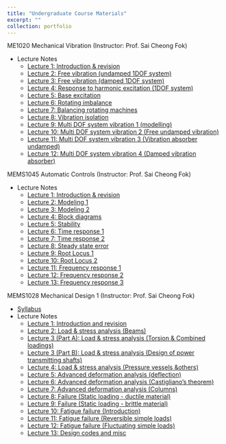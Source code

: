 ```yaml
---
title: "Undergraduate Course Materials"
excerpt: ""
collection: portfolio
---
```


ME1020 Mechanical Vibration (Instructor: Prof. Sai Cheong Fok)
* Lecture Notes
  * [Lecture 1: Introduction & revision](http://Liuchao-JIN.github.io/files/Course_Materials/Undergraduate_Course/ME1020/0ME1020L1.pdf)
  * [Lecture 2: Free vibration (undamped 1DOF system)](http://Liuchao-JIN.github.io/files/Course_Materials/Undergraduate_Course/ME1020/0ME1020L2.pdf)
  * [Lecture 3: Free vibration (damped 1DOF system)](http://Liuchao-JIN.github.io/files/Course_Materials/Undergraduate_Course/ME1020/0ME1020L3.pdf)
  * [Lecture 4: Response to harmonic excitation (1DOF system)](http://Liuchao-JIN.github.io/files/Course_Materials/Undergraduate_Course/ME1020/0ME1020L4.pdf)
  * [Lecture 5: Base excitation](http://Liuchao-JIN.github.io/files/Course_Materials/Undergraduate_Course/ME1020/0ME1020L5.pdf)
  * [Lecture 6: Rotating imbalance](http://Liuchao-JIN.github.io/files/Course_Materials/Undergraduate_Course/ME1020/0ME1020L6.pdf)
  * [Lecture 7: Balancing rotating machines](http://Liuchao-JIN.github.io/files/Course_Materials/Undergraduate_Course/ME1020/0ME1020L7.pdf)
  * [Lecture 8: Vibration isolation](http://Liuchao-JIN.github.io/files/Course_Materials/Undergraduate_Course/ME1020/0ME1020L8.pdf)
  * [Lecture 9: Multi DOF system vibration 1 (modelling)](http://Liuchao-JIN.github.io/files/Course_Materials/Undergraduate_Course/ME1020/0ME1020L9.pdf)
  * [Lecture 10: Multi DOF system vibration 2 (Free undamped vibration)](http://Liuchao-JIN.github.io/files/Course_Materials/Undergraduate_Course/ME1020/0ME1020L10.pdf)
  * [Lecture 11: Multi DOF system vibration 3 (Vibration absorber undamped)](http://Liuchao-JIN.github.io/files/Course_Materials/Undergraduate_Course/ME1020/0ME1020L11.pdf)
  * [Lecture 12: Multi DOF system vibration 4 (Damped vibration absorber)](http://Liuchao-JIN.github.io/files/Course_Materials/Undergraduate_Course/ME1020/0ME1020L12.pdf)

MEMS1045 Automatic Controls (Instructor: Prof. Sai Cheong Fok)
* Lecture Notes
  * [Lecture 1: Introduction & revision](http://Liuchao-JIN.github.io/files/Course_Materials/Undergraduate_Course/MEMS1045/0MEMS1045L1student.pdf)
  * [Lecture 2: Modeling 1](http://Liuchao-JIN.github.io/files/Course_Materials/Undergraduate_Course/MEMS1045/0MEMS1045L2student.pdf)
  * [Lecture 3: Modeling 2](http://Liuchao-JIN.github.io/files/Course_Materials/Undergraduate_Course/MEMS1045/0MEMS1045L3student.pdf)
  * [Lecture 4: Block diagrams](http://Liuchao-JIN.github.io/files/Course_Materials/Undergraduate_Course/MEMS1045/0MEMS1045L4student.pdf)
  * [Lecture 5: Stability](http://Liuchao-JIN.github.io/files/Course_Materials/Undergraduate_Course/MEMS1045/0MEMS1045L5student.pdf)
  * [Lecture 6: Time response 1](http://Liuchao-JIN.github.io/files/Course_Materials/Undergraduate_Course/MEMS1045/0MEMS1045L6student.pdf)
  * [Lecture 7: Time response 2](http://Liuchao-JIN.github.io/files/Course_Materials/Undergraduate_Course/MEMS1045/0MEMS1045L7student.pdf)
  * [Lecture 8: Steady state error](http://Liuchao-JIN.github.io/files/Course_Materials/Undergraduate_Course/MEMS1045/0MEMS1045L8student.pdf)
  * [Lecture 9: Root Locus 1](http://Liuchao-JIN.github.io/files/Course_Materials/Undergraduate_Course/MEMS1045/0MEMS1045L9student.pdf)
  * [Lecture 10: Root Locus 2](http://Liuchao-JIN.github.io/files/Course_Materials/Undergraduate_Course/MEMS1045/0MEMS1045L10student.pdf)
  * [Lecture 11: Frequency response 1](http://Liuchao-JIN.github.io/files/Course_Materials/Undergraduate_Course/MEMS1045/0MEMS1045L11student.pdf)
  * [Lecture 12: Frequency response 2](http://Liuchao-JIN.github.io/files/Course_Materials/Undergraduate_Course/MEMS1045/0MEMS1045L12student.pdf)
  * [Lecture 13: Frequency response 3](http://Liuchao-JIN.github.io/files/Course_Materials/Undergraduate_Course/MEMS1045/0MEMS1045L13student.pdf)


MEMS1028 Mechanical Design 1 (Instructor: Prof. Sai Cheong Fok)
* [Syllabus](http://Liuchao-JIN.github.io/files/Course_Materials/Undergraduate_Course/MEMS1045/MEMS1028_Syllabus.pdf)
* Lecture Notes
  * [Lecture 1: Introduction and revision](http://Liuchao-JIN.github.io/files/Course_Materials/Undergraduate_Course/MEMS1045/MEMS1028L1.pdf)
  * [Lecture 2: Load & stress analysis (Beams)](http://Liuchao-JIN.github.io/files/Course_Materials/Undergraduate_Course/MEMS1045/MEMS1028L2.pdf)
  * [Lecture 3 (Part A): Load & stress analysis (Torsion & Combined loadings)](http://Liuchao-JIN.github.io/files/Course_Materials/Undergraduate_Course/MEMS1045/MEMS1028L3_1.pdf)
  * [Lecture 3 (Part B): Load & stress analysis (Design of power transmitting shafts)](http://Liuchao-JIN.github.io/files/Course_Materials/Undergraduate_Course/MEMS1045/MEMS1028L3_2.pdf)
  * [Lecture 4: Load & stress analysis (Pressure vessels &others)](http://Liuchao-JIN.github.io/files/Course_Materials/Undergraduate_Course/MEMS1045/MEMS1028L4.pdf)
  * [Lecture 5: Advanced deformation analysis (deflection)](http://Liuchao-JIN.github.io/files/Course_Materials/Undergraduate_Course/MEMS1045/MEMS1028L5.pdf)
  * [Lecture 6: Advanced deformation analysis (Castigliano’s theorem)](http://Liuchao-JIN.github.io/files/Course_Materials/Undergraduate_Course/MEMS1045/MEMS1028L6.pdf)
  * [Lecture 7: Advanced deformation analysis (Columns)](http://Liuchao-JIN.github.io/files/Course_Materials/Undergraduate_Course/MEMS1045/MEMS1028L7.pdf)
  * [Lecture 8: Failure (Static loading - ductile material)](http://Liuchao-JIN.github.io/files/Course_Materials/Undergraduate_Course/MEMS1045/MEMS1028L8.pdf)
  * [Lecture 9: Failure (Static loading - brittle material)](http://Liuchao-JIN.github.io/files/Course_Materials/Undergraduate_Course/MEMS1045/MEMS1028L9.pdf)
  * [Lecture 10: Fatigue failure (Introduction)](http://Liuchao-JIN.github.io/files/Course_Materials/Undergraduate_Course/MEMS1045/MEMS1028L10.pdf)
  * [Lecture 11: Fatigue failure (Reversible simple loads)](http://Liuchao-JIN.github.io/files/Course_Materials/Undergraduate_Course/MEMS1045/MEMS1028L11.pdf)
  * [Lecture 12: Fatigue failure (Fluctuating simple loads)](http://Liuchao-JIN.github.io/files/Course_Materials/Undergraduate_Course/MEMS1045/MEMS1028L12.pdf)
  * [Lecture 13: Design codes and misc](http://Liuchao-JIN.github.io/files/Course_Materials/Undergraduate_Course/MEMS1045/MEMS1028L13.pdf)
